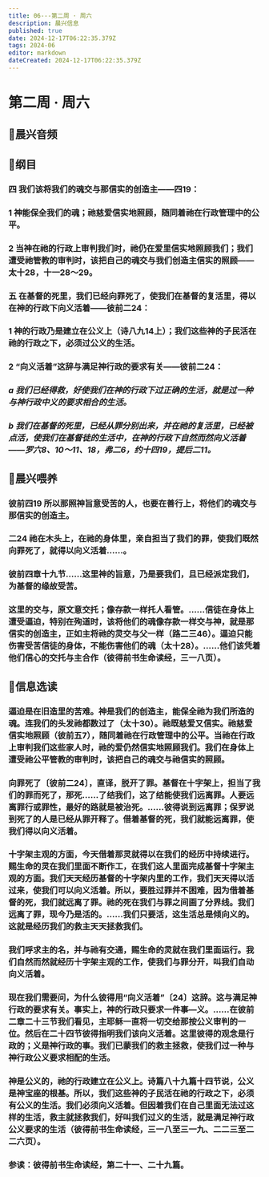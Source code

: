 ```yaml
---
title: 06---第二周 · 周六
description: 晨兴信息
published: true
date: 2024-12-17T06:22:35.379Z
tags: 2024-06
editor: markdown
dateCreated: 2024-12-17T06:22:35.379Z
---
```


# 第二周 · 周六
## 🎵晨兴音频

## 📖纲目

### 四    我们该将我们的魂交与那信实的创造主——四19：

### 1    神能保全我们的魂；祂慈爱信实地照顾，随同着祂在行政管理中的公平。

### 2    当神在祂的行政上审判我们时，祂仍在爱里信实地照顾我们；我们遭受祂管教的审判时，该把自己的魂交与我们创造主信实的照顾——太十28，十一28～29。

### 五    在基督的死里，我们已经向罪死了，使我们在基督的复活里，得以在神的行政下向义活着——彼前二24：

### 1    神的行政乃是建立在公义上（诗八九14上）；我们这些神的子民活在祂的行政之下，必须过公义的生活。

### 2    “向义活着”这辞与满足神行政的要求有关——彼前二24：

### *a    我们已经得救，好使我们在神的行政下过正确的生活，就是过一种与神行政中义的要求相合的生活。*

### *b    我们在基督的死里，已经从罪分别出来，并在祂的复活里，已经被点活，使我们在基督徒的生活中，在神的行政下自然而然向义活着——罗六8、10～11、18，弗二6，约十四19，提后二11。*

## 📖晨兴喂养

### 彼前四19    所以那照神旨意受苦的人，也要在善行上，将他们的魂交与那信实的创造主。

### 二24    祂在木头上，在祂的身体里，亲自担当了我们的罪，使我们既然向罪死了，就得以向义活着……。

### 彼前四章十九节……这里神的旨意，乃是要我们，且已经派定我们，为基督的缘故受苦。

### 这里的交与，原文意交托；像存款一样托人看管。……信徒在身体上遭受逼迫，特别在殉道时，该将他们的魂像存款一样交与神，就是那信实的创造主，正如主将祂的灵交与父一样（路二三46）。逼迫只能伤害受苦信徒的身体，不能伤害他们的魂（太十28）。……他们该凭着他们信心的交托与主合作（彼得前书生命读经，三一八页）。

## 📖信息选读

### 逼迫是在旧造里的苦难。神是我们的创造主，能保全祂为我们所造的魂。连我们的头发祂都数过了（太十30）。祂既慈爱又信实。祂慈爱信实地照顾（彼前五7），随同着祂在行政管理中的公平。当祂在行政上审判我们这些家人时，祂的爱仍然信实地照顾我们。我们在身体上遭受祂公平管教的审判时，该把自己的魂交与祂信实的照顾。

### 向罪死了〔彼前二24〕，直译，脱开了罪。基督在十字架上，担当了我们的罪而死了，那死……了结我们，这了结能使我们远离罪。人要远离罪行或罪性，最好的路就是被治死。……彼得说到远离罪；保罗说到死了的人是已经从罪开释了。借着基督的死，我们就能远离罪，使我们得以向义活着。

### 十字架主观的方面，今天借着那灵就得以在我们的经历中持续进行。赐生命的灵在我们里面不断作工，在我们这人里面完成基督十字架主观的方面。我们天天经历基督的十字架内里的工作，我们天天得以活过来，使我们可以向义活着。所以，要胜过罪并不困难，因为借着基督的死，我们就远离了罪。祂的死在我们与罪之间画了分界线。我们远离了罪，现今乃是活的。……我们只要活，这生活总是倾向义的。这就是经历我们的救主天天拯救我们。

### 我们呼求主的名，并与祂有交通，赐生命的灵就在我们里面运行。我们自然而然就经历十字架主观的工作，使我们与罪分开，叫我们自动向义活着。

### 现在我们需要问，为什么彼得用“向义活着”〔24〕这辞。这与满足神行政的要求有关。事实上，神的行政只要求一件事—义。……在彼前二章二十三节我们看见，主耶稣一直将一切交给那按公义审判的一位。然后在二十四节彼得指明我们该向义活着。这里彼得的观念是行政的；义是神行政的事。我们已蒙我们的救主拯救，使我们过一种与神行政公义要求相配的生活。

### 神是公义的，祂的行政建立在公义上。诗篇八十九篇十四节说，公义是神宝座的根基。所以，我们这些神的子民活在祂的行政之下，必须有公义的生活。我们必须向义活着。但因着我们在自己里面无法过这样的生活，救主就拯救我们，好叫我们过义的生活，就是满足神行政公义要求的生活（彼得前书生命读经，三一八至三一九、二二三至二二六页）。

### 参读：彼得前书生命读经，第二十一、二十九篇。